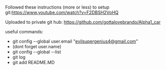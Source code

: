 Followed these instructions (more or less) to setup git:https://www.youtube.com/watch?v=F2DBSH2VoHQ

Uploaded to private git hub: https://github.com/gottalovebrando/Alpha1_car

useful commands:
- git config --global user.email "evilsupergenius4@gmail.com"
- (dont forget user.name)
- git config --global --list
- git log
- git add README.MD
